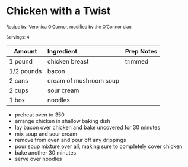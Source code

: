 # Chicken with a Twist

<small>Recipe by: Veronica O’Connor, modified by the O’Connor clan</small>

<small>Servings: 4</small>

| Amount     | Ingredient             | Prep Notes |
| ---------- | :--------------------- | :--------- |
| 1 pound    | chicken breast         | trimmed    |
| 1/2 pounds | bacon                  |            |
| 2 cans     | cream of mushroom soup |            |
| 2 cups     | sour cream             |            |
| 1 box      | noodles                |            |

- preheat oven to 350
- arrange chicken in shallow baking dish
- lay bacon over chicken and bake uncovered for 30 minutes
- mix soup and sour cream
- remove from oven and pour off any drippings
- pour soup mixture over all, making sure to completely cover chicken
- bake another 30 minutes
- serve over noodles
